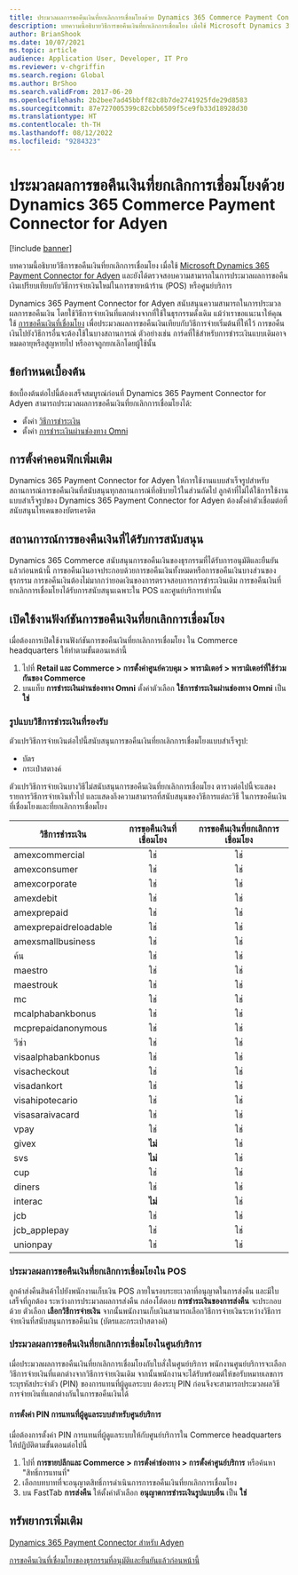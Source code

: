 ```yaml
---
title: ประมวลผลการขอคืนเงินที่ยกเลิกการเชื่อมโยงด้วย Dynamics 365 Commerce Payment Connector for Adyen
description: บทความนี้อธิบายวิธีการขอคืนเงินที่ยกเลิกการเชื่อมโยง เมื่อใช้ Microsoft Dynamics 365 Payment Connector for Adyen
author: BrianShook
ms.date: 10/07/2021
ms.topic: article
audience: Application User, Developer, IT Pro
ms.reviewer: v-chgriffin
ms.search.region: Global
ms.author: BrShoo
ms.search.validFrom: 2017-06-20
ms.openlocfilehash: 2b2bee7ad45bbff82c8b7de2741925fde29d8583
ms.sourcegitcommit: 87e727005399c82cbb6509f5ce9fb33d18928d30
ms.translationtype: HT
ms.contentlocale: th-TH
ms.lasthandoff: 08/12/2022
ms.locfileid: "9284323"
---
```

# <a name="process-unlinked-refunds-with-the-dynamics-365-commerce-payment-connector-for-adyen"></a>ประมวลผลการขอคืนเงินที่ยกเลิกการเชื่อมโยงด้วย Dynamics 365 Commerce Payment Connector for Adyen

[!include [banner](../includes/banner.md)]

บทความนี้อธิบายวิธีการขอคืนเงินที่ยกเลิกการเชื่อมโยง เมื่อใช้ [Microsoft Dynamics 365 Payment Connector for Adyen](adyen-connector.md) และยังได้ตรวจสอบความสามารถในการประมวลผลการขอคืนเงินเปรียบเทียบกับวิธีการจ่ายเงินใหม่ในการขายหน้าร้าน (POS) หรือศูนย์บริการ

Dynamics 365 Payment Connector for Adyen สนับสนุนความสามารถในการประมวลผลการขอคืนเงิน โดยใช้วิธีการจ่ายเงินที่แตกต่างจากที่ใช้ในธุรกรรมดั้งเดิม แม้ว่าเราขอแนะนาให้คุณใช้ [การขอคืนเงินที่เชื่อมโยง](linked-refunds.md) เพื่อประมวลผลการขอคืนเงินเทียบกับวิธีการจ่ายเริ่มต้นที่ให้ไว้ การขอคืนเงินไปยังวิธีการอื่นจะต้องใช้ในบางสถานการณ์ ตัวอย่างเช่น การ์ดที่ใช้สำหรับการชำระเงินแบบเดิมอาจหมดอายุหรือสูญหายไป หรืออาจถูกยกเลิกโดยผู้ใช้นั้น

## <a name="prerequisites"></a>ข้อกำหนดเบื้องต้น

ข้อเบื้องต้นต่อไปนี้ต้องเสร็จสมบูรณ์ก่อนที่ Dynamics 365 Payment Connector for Adyen สามารถประมวลผลการขอคืนเงินที่ยกเลิกการเชื่อมโยงได้:

- ตั้งค่า [วิธีการชำระเงิน](../payment-methods.md)
- ตั้งค่า [การชำระเงินผ่านช่องทาง Omni](../omni-channel-payments.md)

## <a name="additional-configuration"></a>การตั้งค่าคอนฟิกเพิ่มเติม

Dynamics 365 Payment Connector for Adyen ให้การใช้งานแบบสำเร็จรูปสำหรับสถานการณ์การขอคืนเงินที่สนับสนุนทุกสถานการณ์ที่อธิบายไว้ในส่วนถัดไป ลูกค้าที่ไม่ได้ใช้การใช้งานแบบสำเร็จรูปของ Dynamics 365 Payment Connector for Adyen ต้องตั้งค่าตัวเชื่อมต่อที่สนับสนุนโทเคนของบัตรเครดิต

## <a name="supported-refund-scenarios"></a>สถานการณ์การของคืนเงินที่ได้รับการสนับสนุน

Dynamics 365 Commerce สนับสนุนการขอคืนเงินของธุรกรรมที่ได้รับการอนุมัติและยืนยันแล้วก่อนหน้านี้ การขอคืนเงินอาจประกอบด้วยการขอคืนเงินทั้งหมดหรือการขอคืนเงินบางส่วนของธุรกรรม การขอคืนเงินต้องไม่มากกว่ายอดเงินของการตรวจสอบการการชำระเงินเดิม การขอคืนเงินที่ยกเลิกการเชื่อมโยงได้รับการสนับสนุนเฉพาะใน POS และศูนย์บริการเท่านั้น

## <a name="enable-unlinked-refunds-functionality"></a>เปิดใช้งานฟังก์ชันการขอคืนเงินที่ยกเลิกการเชื่อมโยง

เมื่อต้องการเปิดใช้งานฟังก์ชันการขอคืนเงินที่ยกเลิกการเชื่อมโยง ใน Commerce headquarters ให้ทำตามขั้นตอนเหล่านี้

1. ไปที่ **Retail และ Commerce \> การตั้งค่าศูนย์ควบคุม \> พารามิเตอร์ \> พารามิเตอร์ที่ใช้ร่วมกันของ Commerce**
1. บนแท็บ **การชำระเงินผ่านช่องทาง Omni** ตั้งค่าตัวเลือก **ใช้การชำระเงินผ่านช่องทาง Omni** เป็น **ใช่**

### <a name="supported-payment-method-variants"></a>รูปแบบวิธีการชำระเงินที่รองรับ

ตัวแปรวิธีการจ่ายเงินต่อไปนี้สนับสนุนการขอคืนเงินที่ยกเลิกการเชื่อมโยงแบบสำเร็จรูป:

- บัตร
- กระเป๋าสตางค์

ตัวแปรวิธีการจ่ายเงินบางวิธีไม่สนับสนุนการขอคืนเงินที่ยกเลิกการเชื่อมโยง ตารางต่อไปนี้จะแสดงรายการวิธีการจ่ายเงินทั่วไป และแสดงถึงความสามารถที่สนับสนุนของวิธีการแต่ละวิธี ในการขอคืนเงินที่เชื่อมโยงและที่ยกเลิกการเชื่อมโยง

| วิธีการชำระเงิน        | การขอคืนเงินที่เชื่อมโยง | การขอคืนเงินที่ยกเลิกการเชื่อมโยง |
|-----------------------|:-------------:|:---------------:|
| amexcommercial        | ใช่           | ใช่             |
| amexconsumer          | ใช่           | ใช่             |
| amexcorporate         | ใช่           | ใช่             |
| amexdebit             | ใช่           | ใช่             |
| amexprepaid           | ใช่           | ใช่             |
| amexprepaidreloadable | ใช่           | ใช่             |
| amexsmallbusiness     | ใช่           | ใช่             |
| ค้น              | ใช่           | ใช่             |
| maestro               | ใช่           | ใช่             |
| maestrouk             | ใช่           | ใช่             |
| mc                    | ใช่           | ใช่             |
| mcalphabankbonus      | ใช่           | ใช่             |
| mcprepaidanonymous    | ใช่           | ใช่             |
| วีซ่า                  | ใช่           | ใช่             |
| visaalphabankbonus    | ใช่           | ใช่             |
| visacheckout          | ใช่           | ใช่             |
| visadankort           | ใช่           | ใช่             |
| visahipotecario       | ใช่           | ใช่             |
| visasaraivacard       | ใช่           | ใช่             |
| vpay                  | ใช่           | ใช่             |
| givex                 | **ไม่**        | ใช่             |
| svs                   | **ไม่**        | ใช่             |
| cup                   | ใช่           | ใช่             |
| diners                | ใช่           | ใช่             |
| interac               | **ไม่**        | ใช่             |
| jcb                   | ใช่           | ใช่             |
| jcb_applepay          | ใช่           | ใช่             |
| unionpay              | ใช่           | ใช่             |

### <a name="process-an-unlinked-refund-in-pos"></a>ประมวลผลการขอคืนเงินที่ยกเลิกการเชื่อมโยงใน POS

ลูกค้าส่งคืนสินค้าไปยังพนักงานเก็บเงิน POS ภายในรอบระยะเวลาที่อนุญาตในการส่งคืน และมีใบเสร็จที่ถูกต้อง ระหว่างการประมวลผลการส่งคืน กล่องโต้ตอบ **การชำระเงินของการส่งคืน** จะประกอบด้วย ตัวเลือก **เลือกวิธีการจ่ายเงิน** จากนั้นพนักงานเก็บเงินสามารถเลือกวิธีการจ่ายเงินระหว่างวิธีการจ่ายเงินที่สนับสนุนการขอคืนเงิน (บัตรและกระเป๋าสตางค์)

### <a name="process-an-unlinked-refund-in-call-center"></a>ประมวลผลการขอคืนเงินที่ยกเลิกการเชื่อมโยงในศูนย์บริการ

เมื่อประมวลผลการขอคืนเงินที่ยกเลิกการเชื่อมโยงกับใบสั่งในศูนย์บริการ พนักงานศูนย์บริการจะเลือกวิธีการจ่ายเงินที่แตกต่างจากวิธีการจ่ายเงินเดิม จากนั้นพนักงานจะได้รับพร้อมต์ให้ขอรับหมายเลขการระบุรหัสประจำตัว (PIN) ของการแทนที่ผู้ดูแลระบบ ต้องระบุ PIN ก่อนจึงจะสามารถประมวลผลวิธีการจ่ายเงินที่แตกต่างกันในการขอคืนเงินได้

#### <a name="set-up-an-administrator-override-pin-for-call-center"></a>การตั้งค่า PIN การแทนที่ผู้ดูแลระบบสำหรับศูนย์บริการ

เมื่อต้องการตั้งค่า PIN การแทนที่ผู้ดูแลระบบให้กับศูนย์บริการใน Commerce headquarters ให้ปฏิบัติตามขั้นตอนต่อไปนี้

1. ไปที่ **การขายปลีกและ Commerce \> การตั้งค่าช่องทาง \> การตั้งค่าศูนย์บริการ** หรือค้นหา "สิทธิ์การแทนที่"
1. เลือกบทบาทที่จะอนุญาตสิทธิ์การดำเนินการการขอคืนเงินที่ยกเลิกการเชื่อมโยง
1. บน FastTab **การส่งคืน** ให้ตั้งค่าตัวเลือก **อนุญาตการชำระเงินรูปแบบอื่น** เป็น **ใช่**

## <a name="additional-resources"></a>ทรัพยากรเพิ่มเติม

[Dynamics 365 Payment Connector สำหรับ Adyen](adyen-connector.md)

[การขอคืนเงินที่เชื่อมโยงของธุรกรรมที่อนุมัติและยืนยันแล้วก่อนหน้านี้](linked-refunds.md)

